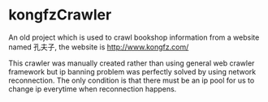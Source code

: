 # kongfzCrawler
An old project which is used to crawl bookshop information from a website named 孔夫子, the website is http://www.kongfz.com/

This crawler was manually created rather than using general web crawler framework but ip banning problem was perfectly solved by using network reconnection. The only condition is that there must be an ip pool for us to change ip everytime when reconnection happens.
